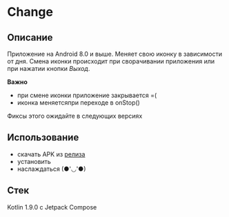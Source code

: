 # **Change**
## Описание
  Приложение на Android 8.0 и выше. Меняет свою иконку в зависимости от дня.
  Смена иконки происходит при сворачивании приложения или при нажатии кнопки *Выход*.
  
**Важно**
  - при смене иконки приложение закрывается =(
  - иконка меняетсяпри переходе в onStop()

  Фиксы этого ожидайте в следующих версиях
## Использование
- скачать APK из [релиза](https://github.com/Koynovigor/change/releases)
- установить
- наслаждаться (●'◡'●)
## Стек
  Kotlin 1.9.0 c Jetpack Compose
